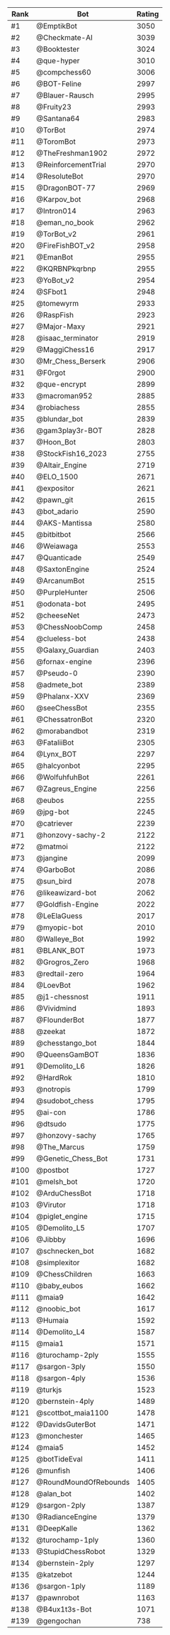 Rank|Bot|Rating
---|---|---
#1|@EmptikBot|3050
#2|@Checkmate-AI|3039
#3|@Booktester|3024
#4|@que-hyper|3010
#5|@compchess60|3006
#6|@BOT-Feline|2997
#7|@Blauer-Rausch|2995
#8|@Fruity23|2993
#9|@Santana64|2983
#10|@TorBot|2974
#11|@ToromBot|2973
#12|@TheFreshman1902|2972
#13|@ReinforcementTrial|2970
#14|@ResoluteBot|2970
#15|@DragonBOT-77|2969
#16|@Karpov_bot|2968
#17|@Intron014|2963
#18|@eman_no_book|2962
#19|@TorBot_v2|2961
#20|@FireFishBOT_v2|2958
#21|@EmanBot|2955
#22|@KQRBNPkqrbnp|2955
#23|@YoBot_v2|2954
#24|@SFbot1|2948
#25|@tomewyrm|2933
#26|@RaspFish|2923
#27|@Major-Maxy|2921
#28|@isaac_terminator|2919
#29|@MaggiChess16|2917
#30|@Mr_Chess_Berserk|2906
#31|@F0rgot|2900
#32|@que-encrypt|2899
#33|@macroman952|2885
#34|@robiachess|2855
#35|@blundar_bot|2839
#36|@gam3play3r-BOT|2828
#37|@Hoon_Bot|2803
#38|@StockFish16_2023|2755
#39|@Altair_Engine|2719
#40|@ELO_1500|2671
#41|@expositor|2621
#42|@pawn_git|2615
#43|@bot_adario|2590
#44|@AKS-Mantissa|2580
#45|@bitbitbot|2566
#46|@Weiawaga|2553
#47|@Quanticade|2549
#48|@SaxtonEngine|2524
#49|@ArcanumBot|2515
#50|@PurpleHunter|2506
#51|@odonata-bot|2495
#52|@cheeseNet|2473
#53|@ChessNoobComp|2458
#54|@clueless-bot|2438
#55|@Galaxy_Guardian|2403
#56|@fornax-engine|2396
#57|@Pseudo-0|2390
#58|@admete_bot|2389
#59|@Phalanx-XXV|2369
#60|@seeChessBot|2355
#61|@ChessatronBot|2320
#62|@morabandbot|2319
#63|@FataliiBot|2305
#64|@Lynx_BOT|2297
#65|@halcyonbot|2295
#66|@WolfuhfuhBot|2261
#67|@Zagreus_Engine|2256
#68|@eubos|2255
#69|@jpg-bot|2245
#70|@catriever|2239
#71|@honzovy-sachy-2|2122
#72|@matmoi|2122
#73|@jangine|2099
#74|@GarboBot|2086
#75|@sun_bird|2078
#76|@likeawizard-bot|2062
#77|@Goldfish-Engine|2022
#78|@LeElaGuess|2017
#79|@myopic-bot|2010
#80|@Walleye_Bot|1992
#81|@BLANK_BOT|1973
#82|@Grogros_Zero|1968
#83|@redtail-zero|1964
#84|@LoevBot|1962
#85|@j1-chessnost|1911
#86|@Vividmind|1893
#87|@FlounderBot|1877
#88|@zeekat|1872
#89|@chesstango_bot|1844
#90|@QueensGamBOT|1836
#91|@Demolito_L6|1826
#92|@HardRok|1810
#93|@notropis|1799
#94|@sudobot_chess|1795
#95|@ai-con|1786
#96|@dtsudo|1775
#97|@honzovy-sachy|1765
#98|@The_Marcus|1759
#99|@Genetic_Chess_Bot|1731
#100|@postbot|1727
#101|@melsh_bot|1720
#102|@ArduChessBot|1718
#103|@Virutor|1718
#104|@piglet_engine|1715
#105|@Demolito_L5|1707
#106|@Jibbby|1696
#107|@schnecken_bot|1682
#108|@simplexitor|1682
#109|@ChessChildren|1663
#110|@baby_eubos|1662
#111|@maia9|1642
#112|@noobic_bot|1617
#113|@Humaia|1592
#114|@Demolito_L4|1587
#115|@maia1|1571
#116|@turochamp-2ply|1555
#117|@sargon-3ply|1550
#118|@sargon-4ply|1536
#119|@turkjs|1523
#120|@bernstein-4ply|1489
#121|@scottbot_maia1100|1478
#122|@DavidsGuterBot|1471
#123|@monchester|1465
#124|@maia5|1452
#125|@botTideEval|1411
#126|@munfish|1406
#127|@RoundMoundOfRebounds|1405
#128|@alan_bot|1402
#129|@sargon-2ply|1387
#130|@RadianceEngine|1379
#131|@DeepKalle|1362
#132|@turochamp-1ply|1360
#133|@StupidChessRobot|1329
#134|@bernstein-2ply|1297
#135|@katzebot|1244
#136|@sargon-1ply|1189
#137|@pawnrobot|1163
#138|@B4ux1t3s-Bot|1071
#139|@gengochan|738

